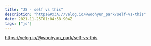 ```yaml
---
title: "JS - self vs this"
description: "https&#x3A;//velog.io/@woohyun_park/self-vs-this"
date: 2021-11-25T01:04:58.904Z
tags: ["js"]
---
```

https://velog.io/@woohyun_park/self-vs-this